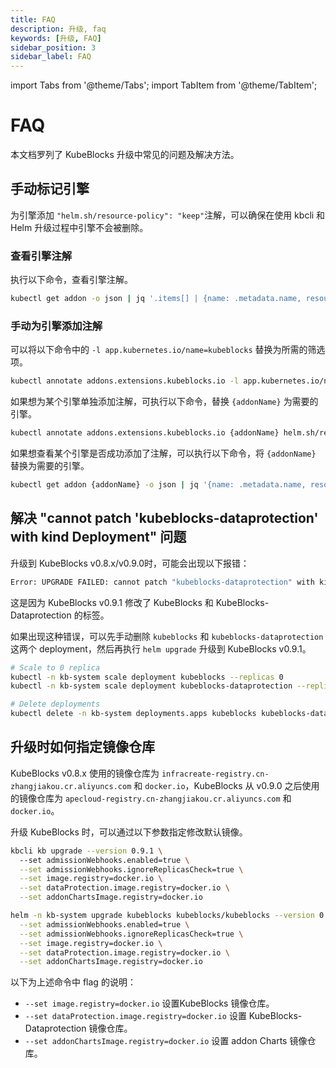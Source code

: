```yaml
---
title: FAQ
description: 升级, faq
keywords: [升级, FAQ]
sidebar_position: 3
sidebar_label: FAQ
---
```


import Tabs from '@theme/Tabs';
import TabItem from '@theme/TabItem';

# FAQ

本文档罗列了 KubeBlocks 升级中常见的问题及解决方法。

## 手动标记引擎

为引擎添加 `"helm.sh/resource-policy": "keep"`注解，可以确保在使用 kbcli 和 Helm 升级过程中引擎不会被删除。

### 查看引擎注解

执行以下命令，查看引擎注解。

```bash
kubectl get addon -o json | jq '.items[] | {name: .metadata.name, resource_policy: .metadata.annotations["helm.sh/resource-policy"]}'
```

### 手动为引擎添加注解

可以将以下命令中的 `-l app.kubernetes.io/name=kubeblocks` 替换为所需的筛选项。

```bash
kubectl annotate addons.extensions.kubeblocks.io -l app.kubernetes.io/name=kubeblocks helm.sh/resource-policy=keep
```

如果想为某个引擎单独添加注解，可执行以下命令，替换 `{addonName}` 为需要的引擎。

```bash
kubectl annotate addons.extensions.kubeblocks.io {addonName} helm.sh/resource-policy=keep
```

如果想查看某个引擎是否成功添加了注解，可以执行以下命令，将 `{addonName}` 替换为需要的引擎。

```bash
kubectl get addon {addonName} -o json | jq '{name: .metadata.name, resource_policy: .metadata.annotations["helm.sh/resource-policy"]}'
```

## 解决 "cannot patch 'kubeblocks-dataprotection' with kind Deployment" 问题

升级到 KubeBlocks v0.8.x/v0.9.0时，可能会出现以下报错：

```bash
Error: UPGRADE FAILED: cannot patch "kubeblocks-dataprotection" with kind Deployment: Deployment.apps "kubeblocks-dataprotection" is invalid: spec.selector: Invalid value: v1.LabelSelector{MatchLabels:map[string]string{"app.kubernetes.io/component":"dataprotection", "app.kubernetes.io/instance":"kubeblocks", "app.kubernetes.io/name":"kubeblocks"}, MatchExpressions:[]v1.LabelSelectorRequirement(nil)}: field is immutable && cannot patch "kubeblocks" with kind Deployment: Deployment.apps "kubeblocks" is invalid: spec.selector: Invalid value: v1.LabelSelector{MatchLabels:map[string]string{"app.kubernetes.io/component":"apps", "app.kubernetes.io/instance":"kubeblocks", "app.kubernetes.io/name":"kubeblocks"}, MatchExpressions:[]v1.LabelSelectorRequirement(nil)}: field is immutable
```

这是因为 KubeBlocks v0.9.1 修改了 KubeBlocks 和 KubeBlocks-Dataprotection 的标签。

如果出现这种错误，可以先手动删除 `kubeblocks` 和 `kubeblocks-dataprotection` 这两个 deployment，然后再执行 `helm upgrade` 升级到 KubeBlocks v0.9.1。

```bash
# Scale to 0 replica
kubectl -n kb-system scale deployment kubeblocks --replicas 0
kubectl -n kb-system scale deployment kubeblocks-dataprotection --replicas 0

# Delete deployments
kubectl delete -n kb-system deployments.apps kubeblocks kubeblocks-dataprotection
```

## 升级时如何指定镜像仓库

KubeBlocks v0.8.x 使用的镜像仓库为 `infracreate-registry.cn-zhangjiakou.cr.aliyuncs.com` 和 `docker.io`，KubeBlocks 从 v0.9.0 之后使用的镜像仓库为 `apecloud-registry.cn-zhangjiakou.cr.aliyuncs.com` 和 `docker.io`。

升级 KubeBlocks 时，可以通过以下参数指定修改默认镜像。

<Tabs>

<TabItem value="kbcli" label="kbcli" default>

```bash
kbcli kb upgrade --version 0.9.1 \ 
  --set admissionWebhooks.enabled=true \
  --set admissionWebhooks.ignoreReplicasCheck=true \
  --set image.registry=docker.io \
  --set dataProtection.image.registry=docker.io \
  --set addonChartsImage.registry=docker.io
```

</TabItem>

<TabItem value="Helm" label="Helm">

```bash
helm -n kb-system upgrade kubeblocks kubeblocks/kubeblocks --version 0.9.1 \
  --set admissionWebhooks.enabled=true \
  --set admissionWebhooks.ignoreReplicasCheck=true \
  --set image.registry=docker.io \
  --set dataProtection.image.registry=docker.io \
  --set addonChartsImage.registry=docker.io
```

</TabItem>

</Tabs>

以下为上述命令中 flag 的说明：

- `--set image.registry=docker.io` 设置KubeBlocks 镜像仓库。
- `--set dataProtection.image.registry=docker.io` 设置 KubeBlocks-Dataprotection 镜像仓库。
- `--set addonChartsImage.registry=docker.io` 设置 addon Charts 镜像仓库。
